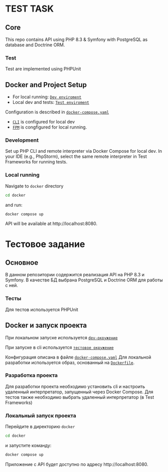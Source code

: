 # TEST TASK

## Core
This repo contains API using  PHP 8.3 & Symfony with PostgreSQL as database and Doctrine ORM.

### Test

Test are implemented using PHPUnit

## Docker and Project Setup

- For local running: [`Dev enviroment`](./app/.env.dev) 
- Local dev and tests: [`Test enviroment`](./app/.env.test)

Configuration is described in [`docker-compose.yaml`](./docker/docker-compose.yaml)
- [`CLI`](./docker/php/cli/Dockerfile) is configured for local dev
- [`FPM`](./docker/php/fpm/Dockerfile) is congfigured for local running.

### Development

Set up PHP CLI and remote interpreter via Docker Compose for local dev.
In your IDE (e.g., PhpStorm), select the same remote interpreter in Test Frameworks for running tests.

### Local running
Navigate to `docker` directory

```bash
cd docker
```

and run:

```bash
docker compose up
```

API will be available at http://localhost:8080.

# Тестовое задание

## Основное
В данном репозитории содержится реализация API на PHP 8.3 и Symfony. В качестве БД выбрана PostgreSQL и Doctrine ORM для работы с ней.

### Тесты
Для тестов используется PHPUnit

## Docker и запуск проекта 

При локальном запуске используется [`dev-окружение`](./app/.env.dev)

При запуске в cli используется [`тестовое окружение`](./app/.env.test)

Конфигурация описана в файле [`docker-compose.yaml`](./docker/docker-compose.yaml)
Для локальной разработки используется образ, основанный на [`Dockerfile`](./docker/php/cli/Dockerfile).

### Разработка проекта

Для разработки проекта необходимо установить cli и настроить удаленный интерпретатор, запущенный через Docker Compose. Для тестов также необходимо выбрать удаленный интерпретатор (в Test Frameworks)

### Локальный запуск проекта 
Перейдите в директорию `docker`

```bash
cd docker
```

и запустите команду:

```bash
docker compose up
```

Приложение с API будет доступно по адресу http://localhost:8080.